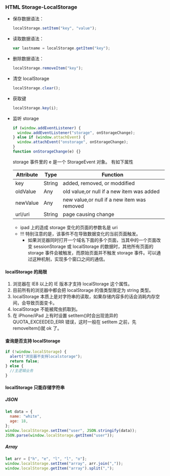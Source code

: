 ### HTML Storage-LocalStorage

- 保存数据语法：
  ```js
  localStorage.setItem("key", "value");
  ```
- 读取数据语法：
  ```js
  var lastname = localStorage.getItem("key");
  ```
- 删除数据语法：

  ```js
  localStorage.removeItem("key");
  ```

- 清空 localStorage
  ```js
  localStorage.clear();
  ```
- 获取键
  ```js
  localStorage.key(i);
  ```
- 监听 storage

  ```js
  if (window.addEventListener) {
    window.addEventListener("storage", onStorageChange);
  } else if (window.attachEvent) {
    window.attachEvent("onstorage", onStorageChange);
  }
  function onStorageChange(e) {}
  ```

  storage 事件里的 e 是一个 StorageEvent 对象。 有如下属性

  | Attribute | Type   | Function                                    |
  | --------- | ------ | ------------------------------------------- |
  | key       | String | added, removed, or moddified                |
  | oldValue  | Any    | old value,or null if a new item was added   |
  | newValue  | Any    | new value,or null if a new item was removed |
  | url/uri   | String | page causing change                         |

  - ipad 上的造成 storage 变化的页面的参数名是 uri
  - !!! 特别注意的是，该事件不在导致数据变化的当前页面触发。
    - 如果浏览器同时打开一个域名下面的多个页面，当其中的一个页面改变 sessionStorage 或 localStorage 的数据时，其他所有页面的 storage 事件会被触发，而原始页面并不触发 storage 事件。可以通过这种机制，实现多个窗口之间的通信。

#### localStorage 的局限

1.  浏览器在 IE8 以上的 IE 版本才支持 localStorage 这个属性。
2.  目前所有的浏览器中都会把 localStorage 的值类型限定为 string 类型。
3.  localStorage 本质上是对字符串的读取，如果存储内容多的话会消耗内存空间，会导致页面变卡。
4.  localStorage 不能被爬虫抓取到。
5.  在 iPhone/iPad 上有时设置 setItem()时会出现诡异的 QUOTA_EXCEEDED_ERR 错误，这时一般在 setItem 之前，先 removeItem()就 ok 了。

#### 查询是否支持 localStorage

```js
if (!window.localStorage) {
  alert("浏览器不支持localstorage");
  return false;
} else {
  //主逻辑业务
}
```

#### localStorage 只能存储字符串

##### JSON

```js
let data = {
  name: "white",
  age: 18,
};
window.localStorage.setItem("user", JSON.stringify(data));
JSON.parse(window.localStorage.getItem("user"));
```

##### Array

```js
let arr = ["h", "e", "l", "l", "o"];
window.localStorage.setItem("array", arr.join(","));
window.localStorage.getItem("array").split(",");
```
